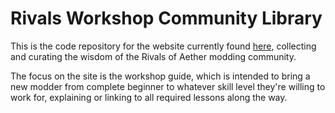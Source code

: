 # Rivals Workshop Community Library

This is the code repository for the website currently found [here](https://rivals-workshop-guide.herokuapp.com/),
collecting and curating the wisdom of the Rivals of Aether modding community.

The focus on the site is the workshop guide, which is intended to bring a new modder from complete beginner to
whatever skill level they're willing to work for, explaining or linking to all required lessons along the way.
